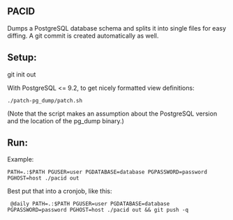 PACID
-----

Dumps a PostgreSQL database schema and splits it into single files for easy diffing.
A git commit is created automatically as well.

Setup:
------

git init out

With PostgreSQL <= 9.2, to get nicely formatted view definitions:

    ./patch-pg_dump/patch.sh


(Note that the script makes an assumption about the PostgreSQL version and the location of the pg_dump binary.)


Run:
----

Example:

    PATH=.:$PATH PGUSER=user PGDATABASE=database PGPASSWORD=password PGHOST=host ./pacid out



Best put that into a cronjob, like this:

     @daily PATH=.:$PATH PGUSER=user PGDATABASE=database PGPASSWORD=password PGHOST=host ./pacid out && git push -q


